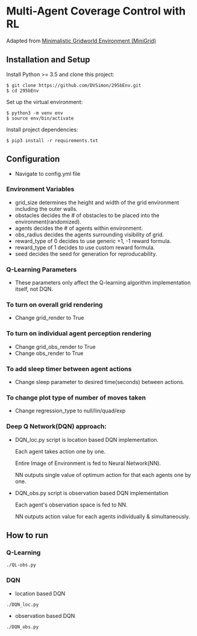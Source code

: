 # Multi-Agent Coverage Control with RL
Adapted from [Minimalistic Gridworld Environment (MiniGrid)](https://github.com/maximecb/gym-minigrid)

## Installation and Setup
Install Python >= 3.5 and clone this project:
```
$ git clone https://github.com/DVSimon/295bEnv.git
$ cd 295bEnv
```
Set up the virtual environment:
```
$ python3 -m venv env
$ source env/bin/activate
```
Install project dependencies:
```
$ pip3 install -r requirements.txt
```

## Configuration
- Navigate to config.yml file

### Environment Variables
- grid_size determines the height and width of the grid environment including the outer walls.
- obstacles decides the # of obstacles to be placed into the environment(randomized).
- agents decides the # of agents within environment.
- obs_radius decides the agents surrounding visibility of grid.
- reward_type of 0 decides to use generic +1, -1 reward formula.
- reward_type of 1 decides to use custom reward formula.
- seed decides the seed for generation for reproducability.

### Q-Learning Parameters
- These parameters only affect the Q-learning algorithm implementation itself, not DQN.

### To turn on overall grid rendering
- Change grid_render to True

### To turn on individual agent perception rendering 
- Change grid_obs_render to True
- Change obs_render to True

### To add sleep timer between agent actions
- Change sleep parameter to desired time(seconds) between actions.

### To change plot type of number of moves taken
- Change regression_type to null/lin/quad/exp

### Deep Q Network(DQN) approach:
- DQN_loc.py script is location based DQN implementation.

  Each agent takes action one by one.

  Entire Image of Environment is fed to Neural Network(NN).
  
  NN outputs single value of optimum action for that each agents one by one.
- DQN_obs.py script is observation based DQN implementation
  
  Each agent's observation space is fed to NN.
  
  NN outputs action value for each agents individually & simultaneously. 
  
## How to run 

### Q-Learning
```
./QL-obs.py
```

### DQN
- location based DQN

```
./DQN_loc.py
```
- observation based DQN

```
./DQN_obs.py
```
